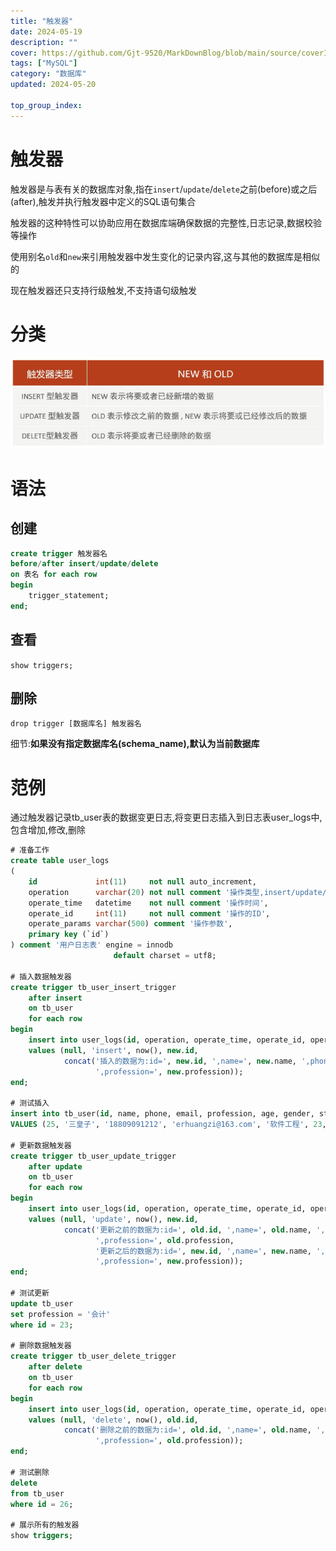 ```yaml
---
title: "触发器"
date: 2024-05-19
description: ""
cover: https://github.com/Gjt-9520/MarkDownBlog/blob/main/source/coverImages/Bimage-135/Bimage21.jpg?raw=true
tags: ["MySQL"]
category: "数据库"
updated: 2024-05-20
 
top_group_index: 
---
```


# 触发器

触发器是与表有关的数据库对象,指在`insert`/`update`/`delete`之前(before)或之后(after),触发并执行触发器中定义的SQL语句集合      

触发器的这种特性可以协助应用在数据库端确保数据的完整性,日志记录,数据校验等操作            

使用别名`old`和`new`来引用触发器中发生变化的记录内容,这与其他的数据库是相似的               

现在触发器还只支持行级触发,不支持语句级触发      

# 分类

![触发器分类](../images/触发器分类.png)

# 语法

## 创建

```sql
create trigger 触发器名
before/after insert/update/delete
on 表名 for each row 
begin
    trigger_statement;
end;
```

## 查看

`show triggers;`

## 删除

`drop trigger [数据库名] 触发器名`

细节:**如果没有指定数据库名(schema_name),默认为当前数据库**

# 范例

通过触发器记录tb_user表的数据变更日志,将变更日志插入到日志表user_logs中,包含增加,修改,删除

```sql
# 准备工作
create table user_logs
(
    id             int(11)     not null auto_increment,
    operation      varchar(20) not null comment '操作类型,insert/update/delete',
    operate_time   datetime    not null comment '操作时间',
    operate_id     int(11)     not null comment '操作的ID',
    operate_params varchar(500) comment '操作参数',
    primary key (`id`)
) comment '用户日志表' engine = innodb
                       default charset = utf8;

# 插入数据触发器
create trigger tb_user_insert_trigger
    after insert
    on tb_user
    for each row
begin
    insert into user_logs(id, operation, operate_time, operate_id, operate_params)
    values (null, 'insert', now(), new.id,
            concat('插入的数据为:id=', new.id, ',name=', new.name, ',phone=', new.phone, ',email=', new.email,
                   ',profession=', new.profession));
end;

# 测试插入
insert into tb_user(id, name, phone, email, profession, age, gender, status, createtime)
VALUES (25, '三皇子', '18809091212', 'erhuangzi@163.com', '软件工程', 23, '1', '1', now());

# 更新数据触发器
create trigger tb_user_update_trigger
    after update
    on tb_user
    for each row
begin
    insert into user_logs(id, operation, operate_time, operate_id, operate_params)
    values (null, 'update', now(), new.id,
            concat('更新之前的数据为:id=', old.id, ',name=', old.name, ',phone=', old.phone, ',email=', old.email,
                   ',profession=', old.profession,
                   '更新之后的数据为:id=', new.id, ',name=', new.name, ',phone=', new.phone, ',email=', new.email,
                   ',profession=', new.profession));
end;

# 测试更新
update tb_user
set profession = '会计'
where id = 23;

# 删除数据触发器
create trigger tb_user_delete_trigger
    after delete
    on tb_user
    for each row
begin
    insert into user_logs(id, operation, operate_time, operate_id, operate_params)
    values (null, 'delete', now(), old.id,
            concat('删除之前的数据为:id=', old.id, ',name=', old.name, ',phone=', old.phone, ',email=', old.email,
                   ',profession=', old.profession));
end;

# 测试删除
delete
from tb_user
where id = 26;

# 展示所有的触发器
show triggers;
```